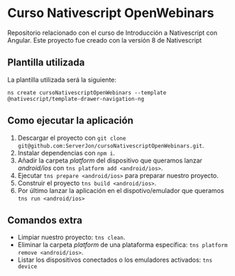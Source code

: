 # Curso Nativescript OpenWebinars

Repositorio relacionado con el curso de Introducción a Nativescript con Angular. Este proyecto fue creado con la versión 8 de Nativescript

## Plantilla utilizada

La plantilla utilizada será la siguiente:

    ns create cursoNativescriptOpenWebinars --template @nativescript/template-drawer-navigation-ng

## Como ejecutar la aplicación

1. Descargar el proyecto con `git clone git@github.com:ServerJon/cursoNativescriptOpenWebinars.git`.
2. Instalar dependencias con `npm i`.
3. Añadir la carpeta *platform* del dispositivo que queramos lanzar *android/ios* con `tns platform add <android/ios>`.
4. Ejecutar `tns prepare <android/ios>` para preparar nuestro proyecto.
5. Construir el proyecto `tns build <android/ios>`.
6. Por último lanzar la aplicación en el dispotivo/emulador que queramos `tns run <android/ios>`

## Comandos extra

- Limpiar nuestro proyecto: `tns clean`.
- Eliminar la carpeta *platform* de una plataforma específica: `tns platform remove <android/ios>`.
- Listar los dispositivos conectados o los emuladores activados: `tns device`
